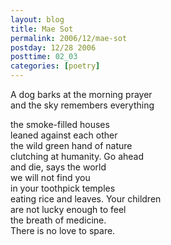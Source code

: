 ```yaml
---
layout: blog
title: Mae Sot
permalink: 2006/12/mae-sot
postday: 12/28 2006
posttime: 02_03
categories: [poetry]
---
```


<p>A dog barks at the morning prayer<br />
and the sky remembers everything</p>
<p>the smoke-filled houses<br />
leaned against each other<br />
the wild green hand of nature<br />
clutching at humanity. Go ahead<br />
and die, says the world<br />
we will not find you<br />
in your toothpick temples<br />
eating rice and leaves. Your children<br />
are not lucky enough to feel<br />
the breath of medicine.<br />
There is no love to spare.</p>
